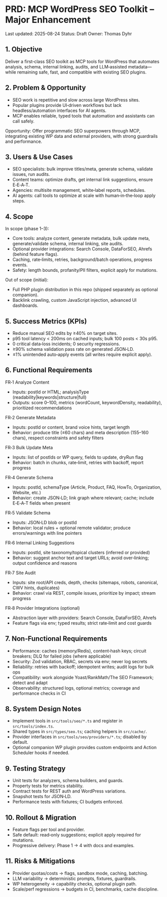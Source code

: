 <!-- markdownlint-disable MD013 -->

# PRD: MCP WordPress SEO Toolkit – Major Enhancement

Last updated: 2025-08-24 Status: Draft Owner: Thomas Dyhr

## 1. Objective

Deliver a first‑class SEO toolkit as MCP tools for WordPress that automates analysis, schema, internal linking, audits,
and LLM‑assisted metadata—while remaining safe, fast, and compatible with existing SEO plugins.

## 2. Problem & Opportunity

- SEO work is repetitive and slow across large WordPress sites.
- Popular plugins provide UI‑driven workflows but lack headless/automation interfaces for AI agents.
- MCP enables reliable, typed tools that automation and assistants can call safely.

Opportunity: Offer programmatic SEO superpowers through MCP, integrating existing WP data and external providers, with
strong guardrails and performance.

## 3. Users & Use Cases

- SEO specialists: bulk improve titles/meta, generate schema, validate issues, run audits.
- Content teams: optimize drafts, get internal link suggestions, ensure E‑E‑A‑T.
- Agencies: multisite management, white‑label reports, schedules.
- AI agents: call tools to optimize at scale with human‑in‑the‑loop apply steps.

## 4. Scope

In scope (phase 1–3):

- Core tools: analyze content, generate metadata, bulk update meta, generate/validate schema, internal linking, site
  audits.
- Optional provider integrations: Search Console, DataForSEO, Ahrefs (behind feature flags).
- Caching, rate‑limits, retries, background/batch operations, progress events.
- Safety: length bounds, profanity/PII filters, explicit apply for mutations.

Out of scope (initial):

- Full PHP plugin distribution in this repo (shipped separately as optional companion).
- Backlink crawling, custom JavaScript injection, advanced UI dashboards.

## 5. Success Metrics (KPIs)

- Reduce manual SEO edits by ≥40% on target sites.
- p95 tool latency < 200ms on cached inputs; bulk 100 posts < 30s p95.
- 0 critical data‑loss incidents; 0 security regressions.
- ≥90% schema validation pass rate on generated JSON‑LD.
- ≤1% unintended auto‑apply events (all writes require explicit apply).

## 6. Functional Requirements

FR‑1 Analyze Content

- Inputs: postId or HTML; analysisType (readability|keywords|structure|full)
- Outputs: score 0–100, metrics (wordCount, keywordDensity, readability), prioritized recommendations

FR‑2 Generate Metadata

- Inputs: postId or content, brand voice hints, target length
- Behavior: produce title (≤60 chars) and meta description (155–160 chars), respect constraints and safety filters

FR‑3 Bulk Update Meta

- Inputs: list of postIds or WP query, fields to update, dryRun flag
- Behavior: batch in chunks, rate‑limit, retries with backoff, report progress

FR‑4 Generate Schema

- Inputs: postId, schemaType (Article, Product, FAQ, HowTo, Organization, Website, etc.)
- Behavior: create JSON‑LD; link graph where relevant; cache; include E‑E‑A‑T fields when present

FR‑5 Validate Schema

- Inputs: JSON‑LD blob or postId
- Behavior: local rules + optional remote validator; produce errors/warnings with line pointers

FR‑6 Internal Linking Suggestions

- Inputs: postId, site taxonomy/topical clusters (inferred or provided)
- Behavior: suggest anchor text and target URLs; avoid over‑linking; output confidence and reasons

FR‑7 Site Audit

- Inputs: site root/API creds, depth, checks (sitemaps, robots, canonical, CWV hints, duplicates)
- Behavior: crawl via REST, compile issues, prioritize by impact; stream progress

FR‑8 Provider Integrations (optional)

- Abstraction layer with providers: Search Console, DataForSEO, Ahrefs
- Feature flags via env; typed results; strict rate‑limit and cost guards

## 7. Non‑Functional Requirements

- Performance: caches (memory/Redis), content‑hash keys; circuit breakers; DLQ for failed jobs (where applicable)
- Security: Zod validation, RBAC, secrets via env; never log secrets
- Reliability: retries with backoff; idempotent writes; audit logs for bulk ops
- Compatibility: work alongside Yoast/RankMath/The SEO Framework; detect and adapt
- Observability: structured logs, optional metrics; coverage and performance checks in CI

## 8. System Design Notes

- Implement tools in `src/tools/seo/*.ts` and register in `src/tools/index.ts`.
- Shared types in `src/types/seo.ts`; caching helpers in `src/cache/`.
- Provider interfaces in `src/tools/seo/providers/*.ts`; disabled by default.
- Optional companion WP plugin provides custom endpoints and Action Scheduler hooks if needed.

## 9. Testing Strategy

- Unit tests for analyzers, schema builders, and guards.
- Property tests for metrics stability.
- Contract tests for REST auth and WordPress variations.
- Snapshot tests for JSON‑LD.
- Performance tests with fixtures; CI budgets enforced.

## 10. Rollout & Migration

- Feature flags per tool and provider.
- Safe default: read‑only suggestions; explicit apply required for mutations.
- Progressive delivery: Phase 1 → 4 with docs and examples.

## 11. Risks & Mitigations

- Provider quotas/costs → flags, sandbox mode, caching, batching.
- LLM variability → deterministic prompts, fixtures, guardrails.
- WP heterogeneity → capability checks, optional plugin path.
- Scale/perf regressions → budgets in CI, benchmarks, cache discipline.
